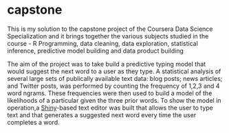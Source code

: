 # capstone
This is my solution to the capstone project of the Coursera Data Science Specialization and it brings together
the various subjects studied in the course - R Programming, data cleaning, data exploration, statistical inference,
predictive model building and data product building

The aim of the project was to take build a predictive typing model that would suggest the next 
word to a user as they type. A statistical analysis of several large sets of publically available text data: 
blog posts; news articles; and Twitter posts,  was performed by counting the frequency of 1,2,3 and 4 word ngrams.
These frequencies were then used to build a model of the likelihoods of a particular given the three prior words. 
To show the model in operation,a [Shiny](https://shiny.rstudio.com "Shiny R Studio")-based 
text editor was built that allows the user to type text and that generates a suggested next word every time the user
completes a word.  





